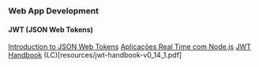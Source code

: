 ### Web App Development ###

#### JWT (JSON Web Tokens)
[Introduction to JSON Web Tokens](https://jwt.io/introduction/)
[Aplicações Real Time com Node.js](https://blog.getty.io/aplica%C3%A7%C3%B5es-real-time-com-node-js-8389dae329be)
[JWT Handbook](https://auth0.com/resources/ebooks/jwt-handbook/) (LC)[resources/jwt-handbook-v0_14_1.pdf]
